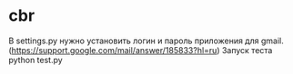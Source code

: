 # cbr
В settings.py нужно установить логин и пароль приложения для gmail. (https://support.google.com/mail/answer/185833?hl=ru)
Запуск теста python test.py
